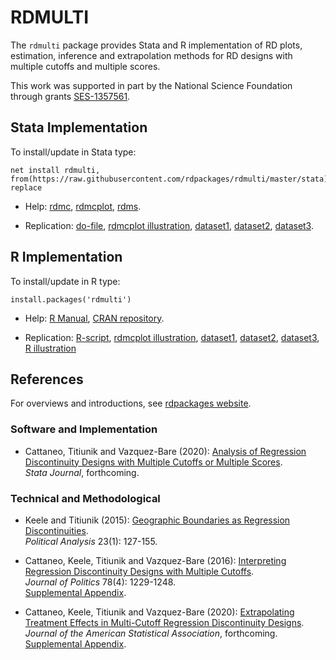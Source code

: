 # RDMULTI

The `rdmulti` package provides Stata and R implementation of RD plots, estimation, inference and extrapolation methods for RD designs with multiple cutoffs and multiple scores.

This work was supported in part by the National Science Foundation through grants [SES-1357561](https://www.nsf.gov/awardsearch/showAward?AWD_ID=1357561).

## Stata Implementation

To install/update in Stata type:
```
net install rdmulti, from(https://raw.githubusercontent.com/rdpackages/rdmulti/master/stata) replace
```

- Help: [rdmc](https://raw.githubusercontent.com/rdpackages/rdmulti/master/stata/rdmc.pdf), [rdmcplot](https://raw.githubusercontent.com/rdpackages/rdmulti/master/stata/rdmcplot.pdf), [rdms](https://raw.githubusercontent.com/rdpackages/rdmulti/master/stata/rdms.pdf).

- Replication: [do-file](https://raw.githubusercontent.com/rdpackages/rdmulti/master/stata/rdmulti_illustration.do), [rdmcplot illustration](https://raw.githubusercontent.com/rdpackages/rdmulti/master/stata/rdmcplot_illustration.do), [dataset1](https://raw.githubusercontent.com/rdpackages/rdmulti/master/stata/simdata_multic.dta), [dataset2](https://raw.githubusercontent.com/rdpackages/rdmulti/master/stata/simdata_cumul.dta), [dataset3](https://raw.githubusercontent.com/rdpackages/rdmulti/master/stata/simdata_multis.dta).

## R Implementation

To install/update in R type:
```
install.packages('rdmulti')
```

- Help: [R Manual](https://cran.r-project.org/web/packages/rdmulti/rdmulti.pdf), [CRAN repository](https://cran.r-project.org/package=rdmulti).

- Replication: [R-script](https://raw.githubusercontent.com/rdpackages/rdmulti/master/R/rdmulti_illustration.R), [rdmcplot illustration](https://raw.githubusercontent.com/rdpackages/rdmulti/master/R/rdmcplot_illustration.R), [dataset1](https://raw.githubusercontent.com/rdpackages/rdmulti/master/R/simdata_multic.csv), [dataset2](https://raw.githubusercontent.com/rdpackages/rdmulti/master/R/simdata_cumul.csv), [dataset3](https://raw.githubusercontent.com/rdpackages/rdmulti/master/R/simdata_multis.csv), [R illustration](https://raw.githubusercontent.com/rdpackages/rdmulti/master/R/rdmulti_illustration.pdf)

## References

For overviews and introductions, see [rdpackages website](https://rdpackages.github.io).

### Software and Implementation

- Cattaneo, Titiunik and Vazquez-Bare (2020): [Analysis of Regression Discontinuity Designs with Multiple Cutoffs or Multiple Scores](https://rdpackages.github.io/references/Cattaneo-Titiunik-VazquezBare_2020_Stata.pdf).<br>
_Stata Journal_, forthcoming.

### Technical and Methodological

- Keele and Titiunik (2015): [Geographic Boundaries as Regression Discontinuities](https://rdpackages.github.io/references/Keele-Titiunik_2015_PA.pdf).<br>
_Political Analysis_ 23(1): 127-155.

- Cattaneo, Keele, Titiunik and Vazquez-Bare (2016): [Interpreting Regression Discontinuity Designs with Multiple Cutoffs](https://rdpackages.github.io/references/Cattaneo-Keele-Titiunik-VazquezBare_2016_JOP.pdf).<br>
_Journal of Politics_ 78(4): 1229-1248.<br>
[Supplemental Appendix](https://rdpackages.github.io/references/Cattaneo-Keele-Titiunik-VazquezBare_2016_JOP--Supplement.pdf).

- Cattaneo, Keele, Titiunik and Vazquez-Bare (2020): [Extrapolating Treatment Effects in Multi-Cutoff Regression Discontinuity Designs](https://rdpackages.github.io/references/Cattaneo-Keele-Titiunik-VazquezBare_2021_JASA.pdf).<br>
_Journal of the American Statistical Association_, forthcoming.<br>
[Supplemental Appendix](https://rdpackages.github.io/references/Cattaneo-Keele-Titiunik-VazquezBare_2021_JASA--Supplement.pdf).

<br><br>
